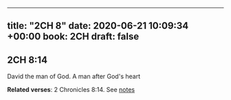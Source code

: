 
---
title: "2CH 8"
date: 2020-06-21 10:09:34 +00:00
book: 2CH
draft: false
---

## 2CH 8:14

David the man of God. A man after God's heart

**Related verses**: 2 Chronicles 8:14. See [notes](https://my.bible.com/notes/3456762274214830230)

